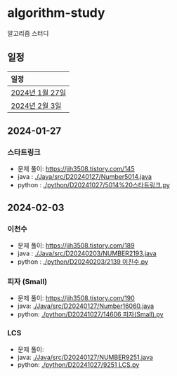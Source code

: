 # algorithm-study
알고리즘 스터디

## 일정
|일정|
|:----|
[2024년 1월 27일](#2024-01-27)|
[2024년 2월 3일](#2024-02-03)|


## 2024-01-27
### 스타트링크
- 문제 풀이: https://jih3508.tistory.com/145
- java : [./Java/src/D20240127/Number5014.java](/ikhyun/Java/src/D20240127/Number5014.java)
- python : [./python/D20241027/5014%20스타트링크.py](/ikhyun/python/)

## 2024-02-03
### 이천수
- 문제 풀이: https://jih3508.tistory.com/189
- java : [./Java/src/D20240203/NUMBER2193.java](/ikhyun/Java/src/D20240203/NUMBER2193.java)
- python : [./python/D20240203/2139 이친수.py](/ikhyun/python/D20240203/2139%20이친수.py)

### 피자 (Small)
- 문제 풀이: https://jih3508.tistory.com/190
- java: [./Java/src/D20240127/Number16060.java](/ikhyun/Java/src/D20240203/NUMBER14606.java)
- python:  [./python/D20241027/14606 피자(Small).py](/ikhyun/python/D20240203/14606%20피자%20(Small).py)

### LCS
- 문제 풀이: 
- java: [./Java/src/D20240127/NUMBER9251.java](/ikhyun/Java/src/D20240203/NUMBER9251.java)
- python:  [./python/D20241027/9251 LCS.py](/ikhyun/python/D20240203/9251%20LCS.py)